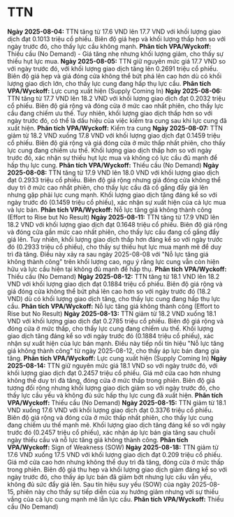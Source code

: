 # TTN

**Ngày 2025-08-04:** TTN tăng từ 17.6 VND lên 17.7 VND với khối lượng giao dịch đạt 0.1013 triệu cổ phiếu. Biên độ giá hẹp và khối lượng thấp hơn so với ngày trước đó, cho thấy lực cầu không mạnh. **Phân tích VPA/Wyckoff:** Thiếu cầu (No Demand) - Giá tăng nhẹ nhưng khối lượng giảm, cho thấy sự thiếu hụt lực mua.
**Ngày 2025-08-05:** TTN giữ nguyên mức giá 17.7 VND so với ngày trước đó, với khối lượng giao dịch tăng lên 0.2691 triệu cổ phiếu. Biên độ giá hẹp và giá đóng cửa không thể bứt phá lên cao hơn dù có khối lượng giao dịch lớn, cho thấy lực cung đang hấp thụ lực cầu. **Phân tích VPA/Wyckoff:** Lực cung xuất hiện (Supply Coming In)
**Ngày 2025-08-06:** TTN tăng từ 17.7 VND lên 18.2 VND với khối lượng giao dịch đạt 0.2032 triệu cổ phiếu. Biên độ giá rộng và đóng cửa ở mức cao nhất phiên, cho thấy lực cầu đang chiếm ưu thế. Tuy nhiên, khối lượng giao dịch thấp hơn so với ngày trước đó, có thể là dấu hiệu của việc kiểm tra cung sau khi lực cung đã xuất hiện. **Phân tích VPA/Wyckoff:** Kiểm tra cung
**Ngày 2025-08-07:** TTN giảm từ 18.2 VND xuống 17.8 VND với khối lượng giao dịch đạt 0.1459 triệu cổ phiếu. Biên độ giá rộng và giá đóng cửa ở mức thấp nhất phiên, cho thấy lực cung đang chiếm ưu thế. Khối lượng giao dịch thấp hơn so với ngày trước đó, xác nhận sự thiếu hụt lực mua và không có lực cầu đủ mạnh để hấp thụ lực cung. **Phân tích VPA/Wyckoff:** Thiếu cầu (No Demand)
**Ngày 2025-08-08:** TTN tăng từ 17.9 VND lên 18.0 VND với khối lượng giao dịch đạt 0.2933 triệu cổ phiếu. Biên độ giá rộng nhưng giá đóng cửa không thể duy trì ở mức cao nhất phiên, cho thấy lực cầu đã cố gắng đẩy giá lên nhưng gặp phải lực cung mạnh. Khối lượng giao dịch tăng đáng kể so với ngày trước đó (0.1459 triệu cổ phiếu), xác nhận sự xuất hiện của cả lực mua và lực bán. **Phân tích VPA/Wyckoff:** Nỗ lực tăng giá không thành công (Effort to Rise but No Result)
**Ngày 2025-08-11:** TTN tăng từ 17.9 VND lên 18.2 VND với khối lượng giao dịch đạt 0.1648 triệu cổ phiếu. Biên độ giá rộng và đóng cửa gần mức cao nhất phiên, cho thấy lực cầu đang cố gắng đẩy giá lên. Tuy nhiên, khối lượng giao dịch thấp hơn đáng kể so với ngày trước đó (0.2933 triệu cổ phiếu), cho thấy sự thiếu hụt lực mua mạnh mẽ để duy trì đà tăng. Điều này xảy ra sau ngày 2025-08-08 với "Nỗ lực tăng giá không thành công" trên khối lượng cao, ngụ ý rằng lực cung vẫn còn hiện hữu và lực cầu hiện tại không đủ mạnh để hấp thụ. **Phân tích VPA/Wyckoff:** Thiếu cầu (No Demand)
**Ngày 2025-08-12:** TTN tăng từ 18.1 VND lên 18.2 VND với khối lượng giao dịch đạt 0.1884 triệu cổ phiếu. Biên độ giá rộng và giá đóng cửa không thể bứt phá lên cao hơn so với ngày trước đó (18.2 VND) dù có khối lượng giao dịch tăng, cho thấy lực cung đang hấp thụ lực cầu. **Phân tích VPA/Wyckoff:** Nỗ lực tăng giá không thành công (Effort to Rise but No Result)
**Ngày 2025-08-13:** TTN giảm từ 18.2 VND xuống 18.1 VND với khối lượng giao dịch đạt 0.2785 triệu cổ phiếu. Biên độ giá rộng và đóng cửa ở mức thấp, cho thấy lực cung đang chiếm ưu thế. Khối lượng giao dịch tăng đáng kể so với ngày trước đó (0.1884 triệu cổ phiếu), xác nhận sự xuất hiện của lực bán mạnh. Điều này tiếp nối tín hiệu "Nỗ lực tăng giá không thành công" từ ngày 2025-08-12, cho thấy áp lực bán đang gia tăng. **Phân tích VPA/Wyckoff:** Lực cung xuất hiện (Supply Coming In)
**Ngày 2025-08-14:** TTN giữ nguyên mức giá 18.1 VND so với ngày trước đó, với khối lượng giao dịch đạt 0.2457 triệu cổ phiếu. Giá mở cửa cao hơn nhưng không thể duy trì đà tăng, đóng cửa ở mức thấp trong phiên. Biên độ giá tương đối rộng nhưng khối lượng giao dịch giảm so với ngày trước đó, cho thấy lực cầu yếu và không đủ sức hấp thụ lực cung đã xuất hiện. **Phân tích VPA/Wyckoff:** Thiếu cầu (No Demand)
**Ngày 2025-08-15:** TTN giảm từ 18.1 VND xuống 17.6 VND với khối lượng giao dịch đạt 0.3376 triệu cổ phiếu. Biên độ giá rộng và đóng cửa ở mức thấp nhất phiên, cho thấy lực cung đang chiếm ưu thế mạnh mẽ. Khối lượng giao dịch tăng đáng kể so với ngày trước đó (0.2457 triệu cổ phiếu), xác nhận áp lực bán gia tăng sau chuỗi ngày thiếu cầu và nỗ lực tăng giá không thành công. **Phân tích VPA/Wyckoff:** Sign of Weakness (SOW)
**Ngày 2025-08-18:** TTN giảm từ 17.6 VND xuống 17.5 VND với khối lượng giao dịch đạt 0.209 triệu cổ phiếu. Giá mở cửa cao hơn nhưng không thể duy trì đà tăng, đóng cửa ở mức thấp trong phiên. Biên độ giá thu hẹp và khối lượng giao dịch giảm đáng kể so với ngày trước đó, cho thấy áp lực bán đã giảm bớt nhưng lực cầu vẫn yếu, không đủ sức đẩy giá lên. Sau tín hiệu suy yếu (SOW) của ngày 2025-08-15, phiên này cho thấy sự tiếp diễn của xu hướng giảm nhưng với sự thiếu vắng của cả lực cung mạnh mẽ lẫn lực cầu. **Phân tích VPA/Wyckoff:** Thiếu cầu (No Demand)
